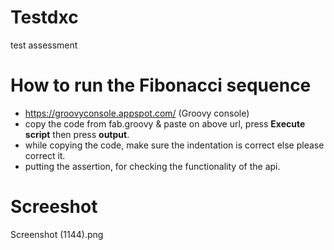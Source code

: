 # Testdxc
test assessment


# How to run the Fibonacci sequence
  - https://groovyconsole.appspot.com/ (Groovy console)
  - copy the code from fab.groovy & paste on above url, press **Execute script** then press **output**.
  - while copying the code, make sure the indentation is correct else please correct it.
  - putting the assertion, for checking the functionality of the api.

# Screeshot
  Screenshot (1144).png
